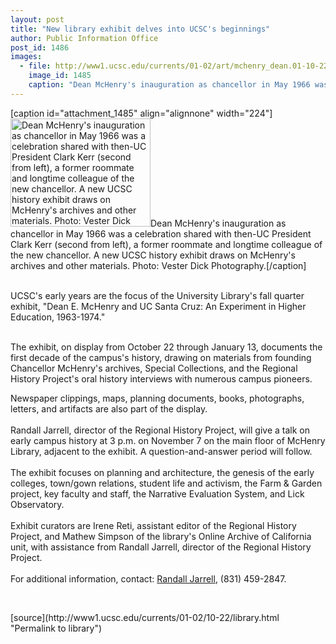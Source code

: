 ```yaml
---
layout: post
title: "New library exhibit delves into UCSC's beginnings"
author: Public Information Office
post_id: 1486
images:
  - file: http://www1.ucsc.edu/currents/01-02/art/mchenry_dean.01-10-22.224.jpg
    image_id: 1485
    caption: "Dean McHenry's inauguration as chancellor in May 1966 was a celebration shared with then-UC President Clark Kerr (second from left), a former roommate and longtime colleague of the new chancellor. A new UCSC history exhibit draws on McHenry's archives and other materials. Photo: Vester Dick Photography."
---
```


[caption id="attachment_1485" align="alignnone" width="224"]<a href="http://localhost/mysite/wp-content/uploads/2001/10/mchenry_dean.01-10-22.224.jpg"><img class="size-full wp-image-1485" src="http://localhost/mysite/wp-content/uploads/2001/10/mchenry_dean.01-10-22.224.jpg" alt="Dean McHenry's inauguration as chancellor in May 1966 was a celebration shared with then-UC President Clark Kerr (second from left), a former roommate and longtime colleague of the new chancellor. A new UCSC history exhibit draws on McHenry's archives and other materials. Photo: Vester Dick Photography." width="224" height="173" /></a>Dean McHenry's inauguration as chancellor in May 1966 was a celebration shared with then-UC President Clark Kerr (second from left), a former roommate and longtime colleague of the new chancellor. A new UCSC history exhibit draws on McHenry's archives and other materials. Photo: Vester Dick Photography.[/caption]
<p>
  <br>
  UCSC's early years are the focus of the University Library's fall quarter exhibit, "Dean E. McHenry and UC Santa Cruz: An Experiment in Higher Education, 1963-1974."<br>
  <br>
</p>The exhibit, on display from October 22 through January 13, documents the first decade of the campus's history, drawing on materials from founding Chancellor McHenry's archives, Special Collections, and the Regional History Project's oral history interviews with numerous campus pioneers.
<p>
  Newspaper clippings, maps, planning documents, books, photographs, letters, and artifacts are also part of the display.<br>
  <br>
  Randall Jarrell, director of the Regional History Project, will give a talk on early campus history at 3 p.m. on November 7 on the main floor of McHenry Library, adjacent to the exhibit. A question-and-answer period will follow.<br>
  <br>
  The exhibit focuses on planning and architecture, the genesis of the early colleges, town/gown relations, student life and activism, the Farm &amp; Garden project, key faculty and staff, the Narrative Evaluation System, and Lick Observatory.<br>
  <br>
  Exhibit curators are Irene Reti, assistant editor of the Regional History Project, and Mathew Simpson of the library's Online Archive of California unit, with assistance from Randall Jarrell, director of the Regional History Project.<br>
  <br>
  For additional information, contact: <a href="mailto:rjarrell@cats.ucsc.edu">Randall Jarrell</a>, (831) 459-2847.
</p>
<p>
  <br>

</p>
[source](http://www1.ucsc.edu/currents/01-02/10-22/library.html "Permalink to library")
